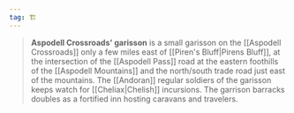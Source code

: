 ```yaml
---
tag: 🏗️
---
```

> **Aspodell Crossroads' garisson** is a small garisson on the [[Aspodell Crossroads]] only a few miles east of [[Piren's Bluff|Pirens Bluff]], at the intersection of the [[Aspodell Pass]] road at the eastern foothills of the [[Aspodell Mountains]] and the north/south trade road just east of the mountains. The [[Andoran]] regular soldiers of the garisson keeps watch for [[Cheliax|Chelish]] incursions. The garrison barracks doubles as a fortified inn hosting caravans and travelers.








